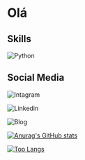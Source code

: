 # Olá

## Skills
![Python](https://img.shields.io/badge/Python-FFD43B?style=for-the-badge&logo=python&logoColor=blue)

## Social Media
![Intagram](https://img.shields.io/badge/Instagram-E4405F?style=for-the-badge&logo=instagram&logoColor=white)

![Linkedin](https://img.shields.io/badge/LinkedIn-0077B5?style=for-the-badge&logo=linkedin&logoColor=white)

![Blog](https://img.shields.io/badge/Blogger-FF5722?style=for-the-badge&logo=blogger&logoColor=white)

[![Anurag's GitHub stats](https://github-readme-stats.vercel.app/api?username=Wendelvsouza&show_icons=true&theme=radical)](https://github.com/anuraghazra/github-readme-stats)

[![Top Langs](https://github-readme-stats.vercel.app/api/top-langs/?username=Wendelvsouza&theme=radical)](https://github.com/anuraghazra/github-readme-stats)
